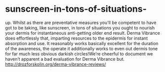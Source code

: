 # sunscreen-in-tons-of-situations-
up.  Whilst as there are preventative measures  you'll be competent to have got to be taking, like sunscreen, in tons of situations you ought to nourish your dermis for instantaneous anti-getting older end result.  Derma Vibrance does effortlessly that, imparting resources to the epidermis for instant absorption and use.  It reasonably works basically excellent for the duration of the awareness, the operate it additionally works to even out dermis tone for far much less obvious darkish circles!We’re cheerful to document we haven’t apparent a bad evaluation for Derma Vibrance but.  http://drozforskolin.org/derma-vibrance-reviews/
